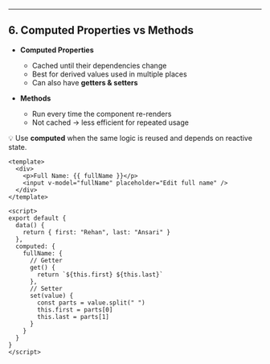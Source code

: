 ---

## 6. Computed Properties vs Methods
- **Computed Properties**  
  - Cached until their dependencies change  
  - Best for derived values used in multiple places  
  - Can also have **getters & setters**  

- **Methods**  
  - Run every time the component re-renders  
  - Not cached → less efficient for repeated usage  

💡 Use **computed** when the same logic is reused and depends on reactive state.  

```vue
<template>
  <div>
    <p>Full Name: {{ fullName }}</p>
    <input v-model="fullName" placeholder="Edit full name" />
  </div>
</template>

<script>
export default {
  data() {
    return { first: "Rehan", last: "Ansari" }
  },
  computed: {
    fullName: {
      // Getter
      get() {
        return `${this.first} ${this.last}`
      },
      // Setter
      set(value) {
        const parts = value.split(" ")
        this.first = parts[0]
        this.last = parts[1]
      }
    }
  }
}
</script>
